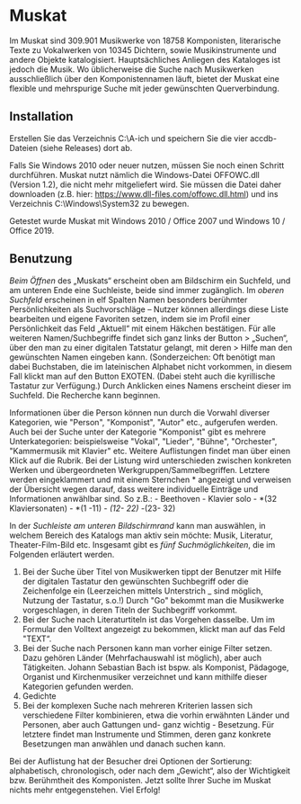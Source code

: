 # Muskat

Im Muskat sind 309.901 Musikwerke von 18758 Komponisten, literarische Texte zu Vokalwerken von 10345 Dichtern, sowie Musikinstrumente und andere Objekte katalogisiert. Hauptsächliches Anliegen des Kataloges ist jedoch die Musik. Wo üblicherweise die Suche nach Musikwerken ausschließlich über den Komponistennamen läuft, bietet der Muskat eine flexible und mehrspurige Suche mit jeder gewünschten Querverbindung.

## Installation

Erstellen Sie das Verzeichnis C:\A-ich und speichern Sie die vier accdb-Dateien (siehe Releases) dort ab.

Falls Sie Windows 2010 oder neuer nutzen, müssen Sie noch einen Schritt durchführen. Muskat nutzt nämlich die Windows-Datei OFFOWC.dll (Version 1.2), die nicht mehr mitgeliefert wird. Sie müssen die Datei daher downloaden (z.B. hier: https://www.dll-files.com/offowc.dll.html) und ins Verzeichnis C:\Windows\System32 zu  bewegen.

Getestet wurde Muskat mit Windows 2010 / Office 2007 und Windows 10 / Office 2019. 

## Benutzung

*Beim Öffnen* des „Muskats“ erscheint oben am Bildschirm ein Suchfeld, und am unteren Ende eine Suchleiste, beide sind immer zugänglich. Im *oberen Suchfeld* erscheinen in elf Spalten Namen besonders berühmter Persönlichkeiten als Suchvorschläge – Nutzer können allerdings diese Liste bearbeiten und eigene Favoriten setzen, indem sie im Profil einer
Persönlichkeit das Feld „Aktuell“ mit einem Häkchen bestätigen. Für alle weiteren Namen/Suchbegriffe findet sich ganz links der Button > „Suchen“, über den man zu einer digitalen Tatstatur gelangt, mit deren > Hilfe man den gewünschten Namen eingeben kann. (Sonderzeichen: Oft benötigt man dabei Buchstaben, die im lateinischen Alphabet nicht
vorkommen, in diesem Fall klickt man auf den Button EXOTEN. (Dabei steht auch die kyrillische Tastatur zur Verfügung.) Durch Anklicken eines Namens erscheint dieser im Suchfeld. Die Recherche kann beginnen.

Informationen über die Person können nun durch die Vorwahl diverser Kategorien, wie "Person", "Komponist", "Autor" etc., aufgerufen werden. Auch bei der Suche unter der Kategorie "Komponist" gibt es mehrere Unterkategorien: beispielsweise "Vokal", "Lieder", "Bühne", "Orchester", "Kammermusik mit Klavier" etc. Weitere Auflistungen findet man über einen Klick auf die Rubrik. Bei der Listung wird unterschieden zwischen konkreten Werken und übergeordneten Werkgruppen/Sammelbegriffen. Letztere werden eingeklammert und mit einem Sternchen * angezeigt und verweisen der Übersicht wegen darauf, dass weitere individuelle Einträge und Informationen anwählbar sind. So z.B.: - Beethoven - Klavier solo - *(32 Klaviersonaten) - *(1 -11) - *(12- 22) -*(23- 32)

In der *Suchleiste am unteren Bildschirmrand* kann man auswählen, in welchem Bereich des Katalogs man aktiv sein möchte: Musik, Literatur, Theater-Film-Bild etc. Insgesamt gibt es *fünf Suchmöglichkeiten*, die im Folgenden erläutert werden.
1. Bei der Suche über Titel von Musikwerken tippt der Benutzer mit Hilfe der digitalen Tastatur den gewünschten Suchbegriff oder die Zeichenfolge ein (Leerzeichen mittels
Unterstrich _ sind möglich, Nutzung der Tastatur, s.o.!) Durch "Go" bekommt man die Musikwerke vorgeschlagen, in deren Titeln der Suchbegriff vorkommt.
2. Bei der Suche nach Literaturtiteln ist das Vorgehen dasselbe. Um im Formular den Volltext angezeigt zu bekommen, klickt man auf das Feld "TEXT“.
3. Bei der Suche nach Personen kann man vorher einige Filter setzen. Dazu gehören Länder (Mehrfachauswahl ist möglich), aber auch Tätigkeiten. Johann Sebastian Bach ist bspw. als Komponist, Pädagoge, Organist und Kirchenmusiker verzeichnet und kann mithilfe dieser
Kategorien gefunden werden.
4. Gedichte
5. Bei der komplexen Suche nach mehreren Kriterien lassen sich verschiedene Filter kombinieren, etwa die vorhin erwähnten Länder und Personen, aber auch Gattungen und- ganz wichtig - Besetzung. Für letztere findet man Instrumente und Stimmen, deren ganz konkrete Besetzungen man anwählen und danach suchen kann. 

Bei der Auflistung hat der Besucher drei Optionen der Sortierung: alphabetisch, chronologisch, oder nach dem „Gewicht“, also der Wichtigkeit bzw. Berühmtheit des Komponisten. Jetzt sollte Ihrer Suche im Muskat nichts mehr entgegenstehen.
Viel Erfolg!
